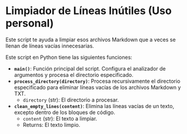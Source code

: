 # Limpiador de Líneas Inútiles (Uso personal)

Este script te ayuda a limpiar esos archivos Markdown que a veces se llenan de líneas vacías innecesarias.


Este script en Python tiene las siguientes funciones:

*   **`main()`**: Función principal del script. Configura el analizador de argumentos y procesa el directorio especificado.
*   **`process_directory(directory)`**: Procesa recursivamente el directorio especificado para eliminar líneas vacías de los archivos Markdown y TXT.
    *   `directory` (str): El directorio a procesar.
*   **`clean_empty_lines(content)`**: Elimina las líneas vacías de un texto, excepto dentro de los bloques de código.
    *   `content` (str): El texto a limpiar.
    *   Returns: El texto limpio.
